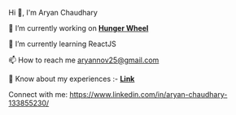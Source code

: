 

<!--
**aryannov25/aryannov25** is a ✨ _special_ ✨ repository because its `README.md` (this file) appears on your GitHub profile.

Here are some ideas to get you started:

- 🔭 I’m currently working on ...
- 🌱 I’m currently learning ...
- 👯 I’m looking to collaborate on ...
- 🤔 I’m looking for help with ...
- 💬 Ask me about ...
- 📫 How to reach me: ...
- 😄 Pronouns: ...
- ⚡ Fun fact: ...
-->


Hi 👋, I'm Aryan Chaudhary

🔭 I’m currently working on  **[Hunger Wheel](https://food-delivering-app.netlify.app/)**

🌱 I’m currently learning ReactJS

📫 How to reach me aryannov25@gmail.com

📄 Know about my experiences :- **[Link](https://drive.google.com/file/d/1K1VjLFhwEWxQBpgu3xY9stXWsKCBFZuz/view?usp=sharing)**

Connect with me: https://www.linkedin.com/in/aryan-chaudhary-133855230/

